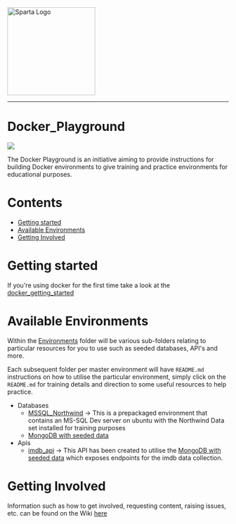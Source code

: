 <img src="https://boolerang.co.uk/wp-content/uploads/job-manager-uploads/company_logo/2018/04/SG-Logo-Black.png" alt="Sparta Logo" width="200"/>

---
# Docker_Playground

![](https://upload.wikimedia.org/wikipedia/commons/thumb/4/4e/Docker_%28container_engine%29_logo.svg/2000px-Docker_%28container_engine%29_logo.svg.png)

The Docker Playground is an initiative aiming to provide instructions for building Docker environments to give training and practice environments for educational purposes.

# Contents
* [Getting started](#getting-started)
* [Available Environments](#available-environments)
* [Getting Involved](#getting-involved)

# Getting started
If you're using docker for the first time take a look at the [docker_getting_started](https://github.com/spartaglobal/Docker_Playground/tree/master/docker_getting_started)

# Available Environments

Within the [Environments](https://github.com/spartaglobal/Docker_Playground/tree/master/environments) folder will be various sub-folders relating to particular resources for you to use such as seeded databases, API's and more.

Each subsequent folder per master environment will have `README.md` instructions on how to utilise the particular environment, simply click on the `README.md` for training details and direction to some useful resources to help practice. 

* Databases
    * [MSSQL_Northwind](https://github.com/spartaglobal/Docker_Playground/tree/master/Environments/Databases/MSSQL_Northwind) -> This is a prepackaged environment that contains an MS-SQL Dev server on ubuntu with the Northwind Data set installed for training purposes
    * [MongoDB with seeded data](https://github.com/spartaglobal/Docker_Playground/tree/master/environments/databases/mongoseed)
* Apis
    * [imdb_api](https://github.com/spartaglobal/docker_playground/tree/master/environments/apis/imdb_api) -> This API has been created to utilise the [MongoDB with seeded data](https://github.com/spartaglobal/Docker_Playground/tree/master/environments/databases/mongoseed) which exposes endpoints for the imdb data collection.

# Getting Involved

Information such as how to get involved, requesting content, raising issues, etc. can be found on the Wiki [here](https://github.com/spartaglobal/Docker_Playground/wiki)


